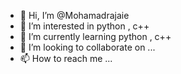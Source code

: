 - 👋 Hi, I’m @Mohamadrajaie
- 👀 I’m interested in python , c++
- 🌱 I’m currently learning python , c++
- 💞️ I’m looking to collaborate on ...
- 📫 How to reach me ...

<!---
Mohamadrajaie/Mohamadrajaie is a ✨ special ✨ repository because its `README.md` (this file) appears on your GitHub profile.
You can click the Preview link to take a look at your changes.
--->
